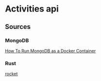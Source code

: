 # Activities api

## Sources

### MongoDB

[How To Run MongoDB as a Docker Container](https://www.bmc.com/blogs/mongodb-docker-container/)

### Rust

[rocket](https://rocket.rs/v0.5-rc/guide/)
